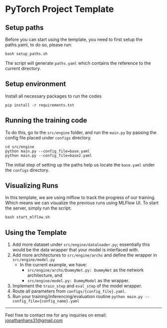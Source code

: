 # PyTorch Project Template

## Setup paths 
Before you can start using the template, you need to first setup the paths.yaml, to do so, please run:
```shell=bash
bash setup_paths.sh
```
The script will generate `paths.yaml` which contains the reference to the current directory.

## Setup environment
Install all necessary packages to run the codes
```shell=bash
pip install -r requirements.txt
```

## Running the training code
To do this, go to the `src/engine` folder, and run the `main.py` by passing the config file placed under `configs` directory.

```shell=bash
cd src/engine
python main.py --config_file=base.yaml
python main.py --config_file=base2.yaml
```

The initial step of setting up the paths help us locate the `base.yaml` under the `configs` directory.

## Visualizing Runs
In this template, we are using mlflow to track the progress of our training. Which means we can visualize the previous runs using MLFlow UI. To start the server, simply run the script:
```shell=bash
bash start_mlflow.sh
```

## Using the Template
1. Add more dataset under `src/engine/dataloader.py`; essentially this would be the data wrapper that your model is interfaced with.
2. Add more architectures to `src/engine/archs` and define the wrapper in `src/engine/model.py`
    - In the current example, we have:
        - `src/engine/archs/DummyNet.py: DummyNet` as the network architecture, and 
        - `src/engine/model.py: DummyModel` as the wrapper.
3. Implement the `train_step` and `eval_step` of the model wrapper.
4. Route all parameters from `configs/{config_file}.yaml`.
5. Run your training/inferencing/evaluation routine `python main.py --config_file={config_name}.yaml`

----
Feel free to contact me for any inquiries on email: jonathanhans31@gmail.com

